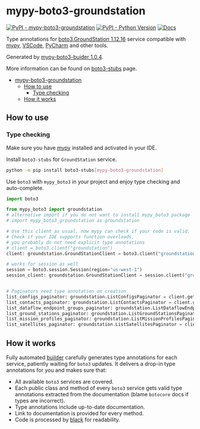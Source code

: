 # mypy-boto3-groundstation

[![PyPI - mypy-boto3-groundstation](https://img.shields.io/pypi/v/mypy-boto3-groundstation.svg?color=blue)](https://pypi.org/project/mypy-boto3-groundstation)
[![PyPI - Python Version](https://img.shields.io/pypi/pyversions/mypy-boto3-groundstation.svg?color=blue)](https://pypi.org/project/mypy-boto3-groundstation)
[![Docs](https://img.shields.io/readthedocs/mypy-boto3-builder.svg?color=blue)](https://mypy-boto3-builder.readthedocs.io/)

Type annotations for
[boto3.GroundStation 1.12.16](https://boto3.amazonaws.com/v1/documentation/api/1.12.16/reference/services/groundstation.html#GroundStation) service
compatible with [mypy](https://github.com/python/mypy), [VSCode](https://code.visualstudio.com/),
[PyCharm](https://www.jetbrains.com/pycharm/) and other tools.

Generated by [mypy-boto3-buider 1.0.4](https://github.com/vemel/mypy_boto3_builder).

More information can be found on [boto3-stubs](https://pypi.org/project/boto3-stubs/) page.

- [mypy-boto3-groundstation](#mypy-boto3-groundstation)
  - [How to use](#how-to-use)
    - [Type checking](#type-checking)
  - [How it works](#how-it-works)

## How to use

### Type checking

Make sure you have [mypy](https://github.com/python/mypy) installed and activated in your IDE.

Install `boto3-stubs` for `GroundStation` service.

```bash
python -m pip install boto3-stubs[mypy-boto3-groundstation]
```

Use `boto3` with `mypy_boto3` in your project and enjoy type checking and auto-complete.

```python
import boto3

from mypy_boto3 import groundstation
# alternative import if you do not want to install mypy_boto3 package
# import mypy_boto3_groundstation as groundstation

# Use this client as usual, now mypy can check if your code is valid.
# Check if your IDE supports function overloads,
# you probably do not need explicit type annotations
# client = boto3.client("groundstation")
client: groundstation.GroundStationClient = boto3.client("groundstation")

# works for session as well
session = boto3.session.Session(region="us-west-1")
session_client: groundstation.GroundStationClient = session.client("groundstation")


# Paginators need type annotation on creation
list_configs_paginator: groundstation.ListConfigsPaginator = client.get_paginator("list_configs")
list_contacts_paginator: groundstation.ListContactsPaginator = client.get_paginator("list_contacts")
list_dataflow_endpoint_groups_paginator: groundstation.ListDataflowEndpointGroupsPaginator = client.get_paginator("list_dataflow_endpoint_groups")
list_ground_stations_paginator: groundstation.ListGroundStationsPaginator = client.get_paginator("list_ground_stations")
list_mission_profiles_paginator: groundstation.ListMissionProfilesPaginator = client.get_paginator("list_mission_profiles")
list_satellites_paginator: groundstation.ListSatellitesPaginator = client.get_paginator("list_satellites")
```

## How it works

Fully automated [builder](https://github.com/vemel/mypy_boto3_builder) carefully generates
type annotations for each service, patiently waiting for `boto3` updates. It delivers
a drop-in type annotations for you and makes sure that:

- All available `boto3` services are covered.
- Each public class and method of every `boto3` service gets valid type annotations
  extracted from the documentation (blame `botocore` docs if types are incorrect).
- Type annotations include up-to-date documentation.
- Link to documentation is provided for every method.
- Code is processed by [black](https://github.com/psf/black) for readability.